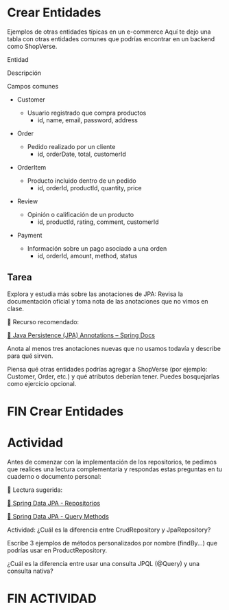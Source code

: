 
# Crear Entidades

Ejemplos de otras entidades típicas en un e-commerce
Aquí te dejo una tabla con otras entidades comunes que podrías encontrar en un backend como ShopVerse.

Entidad

Descripción

Campos comunes

* Customer
    * Usuario registrado que compra productos
        * id, name, email, password, address

* Order
    * Pedido realizado por un cliente
        * id, orderDate, total, customerId

* OrderItem
    * Producto incluido dentro de un pedido
        * id, orderId, productId, quantity, price

* Review
    * Opinión o calificación de un producto
        * id, productId, rating, comment, customerId

* Payment
    * Información sobre un pago asociado a una orden
        * id, orderId, amount, method, status

## Tarea
Explora y estudia más sobre las anotaciones de JPA:
Revisa la documentación oficial y toma nota de las anotaciones que no vimos en clase.

📎 Recurso recomendado:

[📄 Java Persistence (JPA) Annotations – Spring Docs](https://docs.spring.io/spring-data/jpa/reference/jpa.html)

Anota al menos tres anotaciones nuevas que no usamos todavía y describe para qué sirven.


Piensa qué otras entidades podrías agregar a ShopVerse (por ejemplo: Customer, Order, etc.) y qué atributos deberían tener. Puedes bosquejarlas como ejercicio opcional.

# FIN Crear Entidades

# Actividad
Antes de comenzar con la implementación de los repositorios, te pedimos que realices una lectura complementaria y respondas estas preguntas en tu cuaderno o documento personal:

📖 Lectura sugerida:

[📘 Spring Data JPA - Repositorios](https://docs.spring.io/spring-data/jpa/docs/current/reference/html/#repositories)


[📘 Spring Data JPA - Query Methods](https://docs.spring.io/spring-data/jpa/docs/current/reference/html/#repositories.query-methods)


Actividad:
¿Cuál es la diferencia entre CrudRepository y JpaRepository?


Escribe 3 ejemplos de métodos personalizados por nombre (findBy...) que podrías usar en ProductRepository.


¿Cuál es la diferencia entre usar una consulta JPQL (@Query) y una consulta nativa?
# FIN ACTIVIDAD